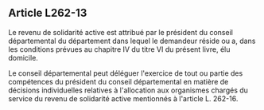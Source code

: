 ## Article L262-13

Le revenu de solidarité active est attribué par le président du conseil départemental du département dans
lequel le demandeur réside ou a, dans les conditions prévues au chapitre IV du titre VI du présent livre, élu
domicile.

Le conseil départemental peut déléguer l'exercice de tout ou partie des compétences du président du conseil
départemental en matière de décisions individuelles relatives à l'allocation aux organismes chargés du
service du revenu de solidarité active mentionnés à l'article L. 262-16.

